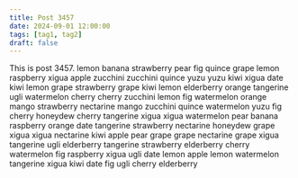 ```yaml
---
title: Post 3457
date: 2024-09-01 12:00:00
tags: [tag1, tag2]
draft: false
---
```

This is post 3457.
lemon
banana
strawberry
pear
fig
quince
grape
lemon
raspberry
xigua
apple
zucchini
zucchini
quince
yuzu
yuzu
kiwi
xigua
date
kiwi
lemon
grape
strawberry
grape
kiwi
lemon
elderberry
orange
tangerine
ugli
watermelon
cherry
cherry
zucchini
lemon
fig
watermelon
orange
mango
strawberry
nectarine
mango
zucchini
quince
watermelon
yuzu
fig
cherry
honeydew
cherry
tangerine
xigua
xigua
watermelon
pear
banana
raspberry
orange
date
tangerine
strawberry
nectarine
honeydew
grape
xigua
xigua
nectarine
kiwi
apple
pear
grape
grape
nectarine
grape
xigua
tangerine
ugli
elderberry
tangerine
strawberry
elderberry
cherry
watermelon
fig
raspberry
xigua
ugli
date
lemon
apple
lemon
watermelon
tangerine
xigua
kiwi
date
fig
ugli
cherry
elderberry
